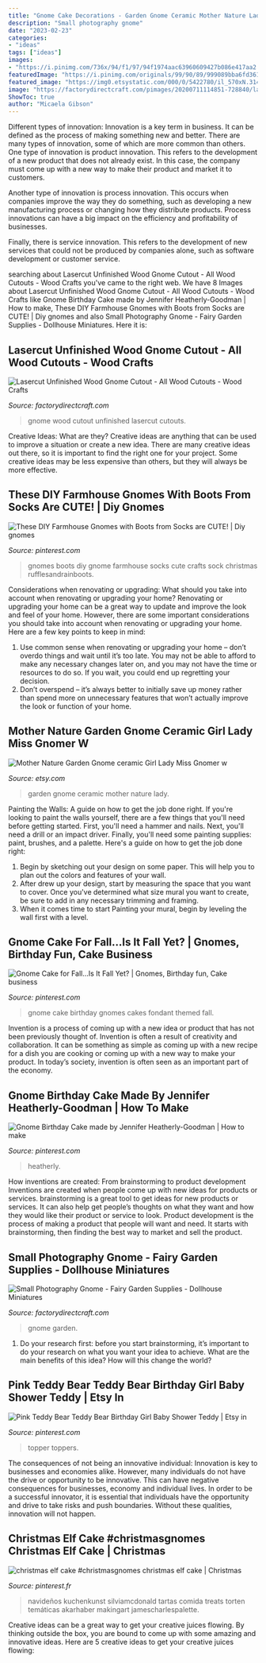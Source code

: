 ```yaml
---
title: "Gnome Cake Decorations - Garden Gnome Ceramic Mother Nature Lady"
description: "Small photography gnome"
date: "2023-02-23"
categories:
- "ideas"
tags: ["ideas"]
images:
- "https://i.pinimg.com/736x/94/f1/97/94f1974aac63960609427b086e417aa2.jpg"
featuredImage: "https://i.pinimg.com/originals/99/90/89/999089bba6fd361fdcded16e00bd062c.jpg"
featured_image: "https://img0.etsystatic.com/000/0/5422780/il_570xN.314981382.jpg"
image: "https://factorydirectcraft.com/pimages/20200711114851-728840/lasercut_unfinished_wood_gnome_cutout_2.jpg"
ShowToc: true
author: "Micaela Gibson"
---
```



Different types of innovation:
Innovation is a key term in business. It can be defined as the process of making something new and better. There are many types of innovation, some of which are more common than others. 
One type of innovation is product innovation. This refers to the development of a new product that does not already exist. In this case, the company must come up with a new way to make their product and market it to customers. 

Another type of innovation is process innovation. This occurs when companies improve the way they do something, such as developing a new manufacturing process or changing how they distribute products. Process innovations can have a big impact on the efficiency and profitability of businesses. 

Finally, there is service innovation. This refers to the development of new services that could not be produced by companies alone, such as software development or customer service.

	

		
searching about Lasercut Unfinished Wood Gnome Cutout - All Wood Cutouts - Wood Crafts you've came to the right web. We have 8 Images about Lasercut Unfinished Wood Gnome Cutout - All Wood Cutouts - Wood Crafts like Gnome Birthday Cake made by Jennifer Heatherly-Goodman | How to make, These DIY Farmhouse Gnomes with Boots from Socks are CUTE! | Diy gnomes and also Small Photography Gnome - Fairy Garden Supplies - Dollhouse Miniatures. Here it is:
		
    
## Lasercut Unfinished Wood Gnome Cutout - All Wood Cutouts - Wood Crafts

<img loading=lazy src="https://factorydirectcraft.com/pimages/20200711114851-728840/lasercut_unfinished_wood_gnome_cutout_2.jpg" onerror="this.onerror=null;this.src='https://tse2.mm.bing.net/th?id=OIP.lUC-S0kRMb6jXzjsZWH4TwHaHa&amp;pid=15.1';" alt="Lasercut Unfinished Wood Gnome Cutout - All Wood Cutouts - Wood Crafts">

_Source: factorydirectcraft.com_

>gnome wood cutout unfinished lasercut cutouts. 

	

Creative Ideas: What are they?
Creative ideas are anything that can be used to improve a situation or create a new idea. There are many creative ideas out there, so it is important to find the right one for your project. Some creative ideas may be less expensive than others, but they will always be more effective.

    
## These DIY Farmhouse Gnomes With Boots From Socks Are CUTE! | Diy Gnomes

<img loading=lazy src="https://i.pinimg.com/originals/fb/58/57/fb5857727a2041e91c9dba3505e69023.jpg" onerror="this.onerror=null;this.src='https://tse4.mm.bing.net/th?id=OIP.LVMioSilC8bUOoFhE3PI3AHaLH&amp;pid=15.1';" alt="These DIY Farmhouse Gnomes with Boots from Socks are CUTE! | Diy gnomes">

_Source: pinterest.com_

>gnomes boots diy gnome farmhouse socks cute crafts sock christmas rufflesandrainboots. 

	

Considerations when renovating or upgrading: What should you take into account when renovating or upgrading your home?
Renovating or upgrading your home can be a great way to update and improve the look and feel of your home. However, there are some important considerations you should take into account when renovating or upgrading your home. Here are a few key points to keep in mind: 
1. Use common sense when renovating or upgrading your home – don’t overdo things and wait until it’s too late. You may not be able to afford to make any necessary changes later on, and you may not have the time or resources to do so. If you wait, you could end up regretting your decision. 
2. Don’t overspend – it’s always better to initially save up money rather than spend more on unnecessary features that won’t actually improve the look or function of your home.

    
## Mother Nature Garden Gnome Ceramic Girl Lady Miss Gnomer W

<img loading=lazy src="https://img0.etsystatic.com/000/0/5422780/il_570xN.314981382.jpg" onerror="this.onerror=null;this.src='https://tse2.mm.bing.net/th?id=OIP.UPHT6ZIlrdeL1QP2fgVFsQHaJ4&amp;pid=15.1';" alt="Mother Nature Garden Gnome ceramic Girl Lady Miss Gnomer w">

_Source: etsy.com_

>garden gnome ceramic mother nature lady. 

	

Painting the Walls: A guide on how to get the job done right.
If you're looking to paint the walls yourself, there are a few things that you'll need before getting started. First, you'll need a hammer and nails. Next, you'll need a drill or an impact driver. Finally, you'll need some painting supplies: paint, brushes, and a palette. Here's a guide on how to get the job done right: 
1) Begin by sketching out your design on some paper. This will help you to plan out the colors and features of your wall. 
2) After drew up your design, start by measuring the space that you want to cover. Once you've determined what size mural you want to create, be sure to add in any necessary trimming and framing. 
3) When it comes time to start Painting your mural, begin by leveling the wall first with a level.

    
## Gnome Cake For Fall…Is It Fall Yet? | Gnomes, Birthday Fun, Cake Business

<img loading=lazy src="https://i.pinimg.com/originals/c3/d2/dd/c3d2dd885aade090245071ed1041811e.jpg" onerror="this.onerror=null;this.src='https://tse3.mm.bing.net/th?id=OIP.SLVro78yWx3r8nogvSs-3gHaJ4&amp;pid=15.1';" alt="Gnome Cake for Fall…Is It Fall Yet? | Gnomes, Birthday fun, Cake business">

_Source: pinterest.com_

>gnome cake birthday gnomes cakes fondant themed fall. 

	

Invention is a process of coming up with a new idea or product that has not been previously thought of. Invention is often a result of creativity and collaboration. It can be something as simple as coming up with a new recipe for a dish you are cooking or coming up with a new way to make your product. In today’s society, invention is often seen as an important part of the economy.

    
## Gnome Birthday Cake Made By Jennifer Heatherly-Goodman | How To Make

<img loading=lazy src="https://i.pinimg.com/originals/99/90/89/999089bba6fd361fdcded16e00bd062c.jpg" onerror="this.onerror=null;this.src='https://tse4.mm.bing.net/th?id=OIP.bknTo7PC6y3bqZpk1n7AVwHaFi&amp;pid=15.1';" alt="Gnome Birthday Cake made by Jennifer Heatherly-Goodman | How to make">

_Source: pinterest.com_

>heatherly. 

	

How inventions are created: From brainstorming to product development
Inventions are created when people come up with new ideas for products or services. brainstorming is a great tool to get ideas for new products or services. It can also help get people’s thoughts on what they want and how they would like their product or service to look. Product development is the process of making a product that people will want and need. It starts with brainstorming, then finding the best way to market and sell the product.

    
## Small Photography Gnome - Fairy Garden Supplies - Dollhouse Miniatures

<img loading=lazy src="https://factorydirectcraft.com/pimages/20170629151540-836107/small_photography_gnome_2.jpg" onerror="this.onerror=null;this.src='https://tse3.mm.bing.net/th?id=OIP.mJ-bkg1kQMALzKPn8tA3GQHaHa&amp;pid=15.1';" alt="Small Photography Gnome - Fairy Garden Supplies - Dollhouse Miniatures">

_Source: factorydirectcraft.com_

>gnome garden. 

	

1. Do your research first: before you start brainstorming, it’s important to do your research on what you want your idea to achieve. What are the main benefits of this idea? How will this change the world?

    
## Pink Teddy Bear Teddy Bear Birthday Girl Baby Shower Teddy | Etsy In

<img loading=lazy src="https://i.pinimg.com/originals/5f/b5/c8/5fb5c89f9fcfe5fbeb37353dff223901.jpg" onerror="this.onerror=null;this.src='https://tse2.mm.bing.net/th?id=OIP.ZICqIdyZObuvD4Du7YkM1AHaLV&amp;pid=15.1';" alt="Pink Teddy Bear Teddy Bear Birthday Girl Baby Shower Teddy | Etsy in">

_Source: pinterest.com_

>topper toppers. 

	

The consequences of not being an innovative individual:
Innovation is key to businesses and economies alike. However, many individuals do not have the drive or opportunity to be innovative. This can have negative consequences for businesses, economy and individual lives. In order to be a successful innovator, it is essential that individuals have the opportunity and drive to take risks and push boundaries. Without these qualities, innovation will not happen.

    
## Christmas Elf Cake #christmasgnomes Christmas Elf Cake | Christmas

<img loading=lazy src="https://i.pinimg.com/736x/94/f1/97/94f1974aac63960609427b086e417aa2.jpg" onerror="this.onerror=null;this.src='https://tse2.mm.bing.net/th?id=OIP.SSE9vqRixn_khm_hsrP3iAHaIx&amp;pid=15.1';" alt="christmas elf cake #christmasgnomes christmas elf cake | Christmas">

_Source: pinterest.fr_

>navideños kuchenkunst silviamcdonald tartas comida treats torten temáticas akarhaber makingart jamescharlespalette. 

	

Creative ideas can be a great way to get your creative juices flowing. By thinking outside the box, you are bound to come up with some amazing and innovative ideas. Here are 5 creative ideas to get your creative juices flowing: 

